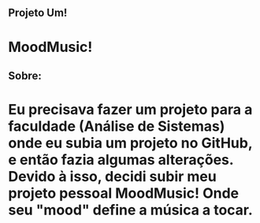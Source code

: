 ## Projeto Um!

# MoodMusic!

## Sobre:

# Eu precisava fazer um projeto para a faculdade (Análise de Sistemas) onde eu subia um projeto no GitHub, e então fazia algumas alterações. Devido à isso, decidi subir meu projeto pessoal MoodMusic! Onde seu "mood" define a música a tocar.